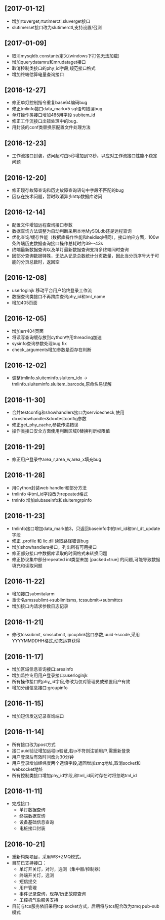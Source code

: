 [2017-01-12]
------------

-	增加rtuverget,rtutimerctl,sluverget接口
-	slutimerset接口改为slutimerctl,支持设置/召测

[2017-01-09]
------------

-	取消mysqldb.constants定义(windows下打包无法加载)
-	增加querydatamru和mrudataget接口
-	取消控制类接口的phy_id字段,规范接口格式
-	增加终端估算电量查询接口

[2016-12-27]
------------

-	修正单灯控制指令重复base64编码bug
-	修正tmlinfo接口data_mark=5 sql语句错误bug
-	单灯操作类接口增加485用字段 subitem_id
-	修正工作流接口出错处理中的bug、
-	用封装的conf类替换原配置文件处理方法

[2016-12-23]
------------

-	工作流接口封装，访问超时由5秒增加到12秒，以应对工作流接口性能不稳定问题

[2016-12-20]
------------

-	修正现存故障查询和历史故障查询语句中字段不匹配的bug
-	因存在技术问题，暂时取消异步http数据库访问

[2016-12-14]
------------

-	配置文件增加远程查询接口参数
-	数据查询方法调整为自动判断采用本地MySQLdb还是远程查询
-	优化查询/缓存性能（数据库操作性能和heidisql相同），接口响应方面，100w条终端历史数据查询接口操作总耗时约39～43s
-	终端最新数据查询以及单灯最新数据查询支持多终端同时查询
-	因部分查询数据特殊，无法从记录总数统计分页数量，因此当分页序号大于可能的分页总数时，返回空

[2016-12-08]
------------

-	userloginjk 移动平台用户始终登录工作流
-	数据查询类接口不再跨库查询phy_id和tml_name
-	增加405页面

[2016-12-05]
------------

-	增加err404页面
-	将读写查询缓存放到cython中用threading加速
-	sysinfo查询参数处理bug fix
-	check_arguments增加参数是否存在判断

[2016-12-02]
------------

-	调整tmlinfo.sluiteminfo.sluitem_idx -> tmlinfo.sluiteminfo.sluitem_barcode,原命名易误解

[2016-11-30]
------------

-	合并testconfig和showhandlers接口为servicecheck,使用do=showhandler&do=testconfig参数
-	修正get_phy_cache,参数传递错误
-	操作类接口安全方面使用判断区域0替换判断权限值

[2016-11-29]
------------

-	修正用户登录中area_r,area_w,area_x填充bug

[2016-11-28]
------------

-	用Cython封装web handler和部分方法
-	tmlinfo 中tml_id字段改为repeated格式
-	tmlnfo 增加slubaseinfo和sluitemgrpinfo

[2016-11-23]
------------

-	tmlinfo接口增加data_mark值3，只返回baseinfo中的tml_id和tml_dt_update字段
-	修正 .profile 和 lic.dll 读取路径错误bug
-	增加showhandlers接口，列出所有可用接口
-	修正部分接口中数据库读取的时间格式未转换问题
-	修正协议集中部分repeated int类型未加 [packed=true] 的问题,可能导致数据填充和读取问题

[2016-11-22]
------------

-	增加接口submitalarm
-	重命名smssublimt->sublimitsms, tcssubmit->submittcs
-	增加接口内请求参数日志记录

[2016-11-21]
------------

-	修改tcssubmit, smssubmit, ipcuplink接口参数,uuid->scode,采用YYYYMMDDHH<salt>格式,动态运算获得

[2016-11-17]
------------

-	增加区域信息查询接口:areainfo
-	增加监控专用用户登录接口:userloginjk
-	所有操作接口的phy_id字段,修改为仅对管理员或预置用户有效
-	增加分组信息接口:groupinfo

[2016-11-15]
------------

-	增加短信发送记录查询端口

[2016-11-14]
------------

-	所有接口改为post方式
-	接口uuid验证增加远程ip验证,若ip不符则注销用户,需重新登录
-	用户登录后有效时间改为30分钟
-	用户登录增加经纬度两个选填字段,返回增加zmq地址,取消socket和websocket地址
-	所有控制类接口增加phy_id字段,和tml_id同时存在时将忽略tml_id

[2016-11-11]
------------

-	完成接口:
	-	单灯数据查询
	-	终端数据查询
	-	设备基础信息查询
	-	电桩接口封装

[2016-10-21]
------------

-	重新构架项目，采用WS+ZMQ模式。
-	目前已支持接口：
	-	单灯开关灯，对时，选测（集中器/控制器）
	-	终端开关灯，选测
	-	短信提交
	-	用户管理
	-	事件记录查询，现存/历史故障查询
	-	工控机气象服务支持
-	目前与tcs服务依旧采用tcp socket方式，后期将与tcs配合改为zmq pub-sub模式
